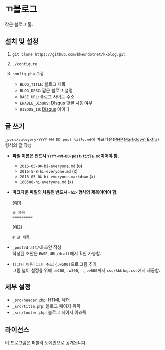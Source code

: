 ㄲ블로그
======

작은 블로그 툴.

설치 및 설정
----------

1.  `git clone https://github.com/kkeundotnet/kkblog.git`

2.  `./configure`

3.  `config.php` 수정

    *   `BLOG_TITLE`: 블로그 제목
    *   `BLOG_DESC`: 짧은 블로그 설명
    *   `BASE_URL`: 블로그 사이트 주소
    *   `ENABLE_DISQUS`: [Disqus][disqus] 댓글 사용 여부
    *   `DISQUS_ID`: [Disqus][disqus] 아이디

글 쓰기
------

`_post/category/YYYY-MM-DD-post-title.md`에
마크다운([PHP Markdown Extra][markdown]) 형식의 글 작성

*   **파일 이름은 반드시 `YYYY-MM-DD-post-title.md`이어야 함.**

    * `2016-05-08-hi-everyone.md` (o)
    * `2016-5-8-hi-everyone.md` (x)
    * `2016-05-08-hi-everyone.markdown` (x)
    * `160508-hi-everyone.md` (x)

*   **마크다운 파일의 처음은 반드시 `<h1>` 형식의 제목이어야 함.**

    (예1)  
    ``````
    글 제목
    =========
    ``````

    (예2)  
    ``````
    # 글 제목
    ``````

*   `_post/draft/`에 초안 작성  
    작성된 초안은 `BASE_URL/draft`에서 확인 가능함.

*   `![그림 이름](그림 주소){.w500}`으로 그림 추가  
    그림 넓이 설정을 위해 `.w200`, `.w300`, ..., `.w600`까지
    `css/kkblog.css`에서 제공함.

세부 설정
-------

*   `_src/header.php`: HTML 헤더
*   `_src/title.php`: 블로그 페이지 위쪽
*   `_src/footer.php`: 블로그 페이지 아래쪽

라이선스
------

이 프로그램은 퍼블릭 도메인으로 공개됩니다.

[disqus]: https://disqus.com/
[markdown]: https://michelf.ca/projects/php-markdown/extra/
